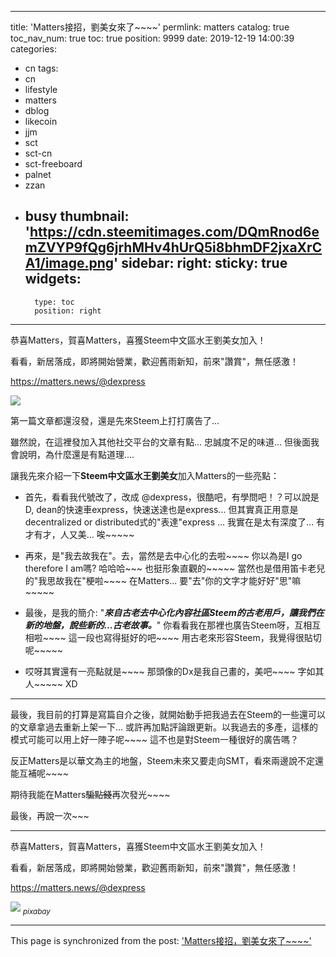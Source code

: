 
---
title: 'Matters接招，劉美女來了~~~~'
permlink: matters
catalog: true
toc_nav_num: true
toc: true
position: 9999
date: 2019-12-19 14:00:39
categories:
- cn
tags:
- cn
- lifestyle
- matters
- dblog
- likecoin
- jjm
- sct
- sct-cn
- sct-freeboard
- palnet
- zzan
- busy
thumbnail: 'https://cdn.steemitimages.com/DQmRnod6emZVYP9fQg6jrhMHv4hUrQ5i8bhmDF2jxaXrCA1/image.png'
sidebar:
    right:
        sticky: true
widgets:
    -
        type: toc
        position: right
---


恭喜Matters，賀喜Matters，喜獲Steem中文區水王劉美女加入！

看看，新居落成，即將開始營業，歡迎舊雨新知，前來"讚賞"，無任感激！

https://matters.news/@dexpress

![](https://cdn.steemitimages.com/DQmRnod6emZVYP9fQg6jrhMHv4hUrQ5i8bhmDF2jxaXrCA1/image.png)

第一篇文章都還沒發，還是先來Steem上打打廣告了...

雖然說，在這裡發加入其他社交平台的文章有點... 忠誠度不足的味道... 但後面我會說明，為什麼還是有點道理....

讓我先來介紹一下**Steem中文區水王劉美女**加入Matters的一些亮點：

* 首先，看看我代號改了，改成 @dexpress，很酷吧，有學問吧！？可以說是D, dean的快速車express，快速送達也是express... 但其實真正用意是decentralized or distributed式的"表達"express ... 我實在是太有深度了... 有才有才，人又美... 唉~~~~~

* 再來，是"我去故我在"。去，當然是去中心化的去啦~~~~ 你以為是I go therefore I am嗎? 哈哈哈~~~ 也挺形象直觀的~~~~~ 當然也是借用笛卡老兒的"我思故我在"梗啦~~~~ 在Matters... 要"去"你的文字才能好好"思"嘛~~~~~

* 最後，是我的簡介: "***來自古老去中心化內容社區Steem的古老用戶，讓我們在新的地盤，說些新的...古老故事。***" 你看看我在那裡也廣告Steem呀，互相互相啦~~~~ 這一段也寫得挺好的吧~~~~ 用古老來形容Steem，我覺得很貼切呢~~~~~ 

* 哎呀其實還有一亮點就是~~~~ 那頭像的Dx是我自己畫的，美吧~~~~ 字如其人~~~~~ XD

*****

最後，我目前的打算是寫篇自介之後，就開始動手把我過去在Steem的一些還可以的文章拿過去重新上架一下... 或許再加點評論跟更新。以我過去的多產，這樣的模式可能可以用上好一陣子呢~~~~ 這不也是對Steem一種很好的廣告嗎？

反正Matters是以華文為主的地盤，Steem未來又要走向SMT，看來兩邊說不定還能互補呢~~~~

期待我能在Matters<del>騙點錢</del>再次發光~~~~

最後，再說一次~~~

***

恭喜Matters，賀喜Matters，喜獲Steem中文區水王劉美女加入！

看看，新居落成，即將開始營業，歡迎舊雨新知，前來"讚賞"，無任感激！

https://matters.news/@dexpress

![](https://cdn.steemitimages.com/DQmTe3LRWTkLd68aQjPLSQFCAY9AqVjjuDu5RiSyvTcuiTq/image.png)
<sub>*pixabay*</sub>

- - -

This page is synchronized from the post: ['Matters接招，劉美女來了~~~~'](https://steemit.com/@deanliu/matters)
